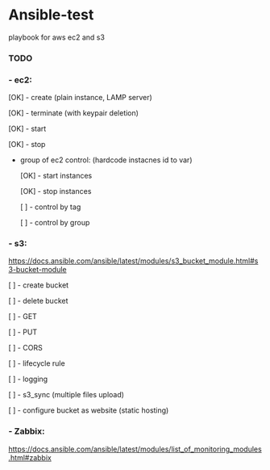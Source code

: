 # Ansible-test

playbook for aws ec2 and s3



### TODO

### - ec2:

  [OK]  - create    (plain instance, LAMP server)

  [OK]  - terminate (with keypair deletion)

  [OK]  - start

  [OK]  - stop

  
- group of ec2 control: (hardcode instacnes id to var)
 
  [OK]  - start instances 
  
  [OK]  - stop instances
  
  [  ]  - control by tag
  
  [  ]  - control by group

### - s3:

  https://docs.ansible.com/ansible/latest/modules/s3_bucket_module.html#s3-bucket-module

  [  ]  - create bucket

  [  ]  - delete bucket
  
  [  ]  - GET
  
  [  ]  - PUT
  
  [  ]  - CORS
  
  [  ]  - lifecycle rule
  
  [  ]  - logging
  
  [  ]  - s3_sync (multiple files upload)
  
  [  ]  - configure bucket as website (static hosting)
  
### - Zabbix:

  https://docs.ansible.com/ansible/latest/modules/list_of_monitoring_modules.html#zabbix
